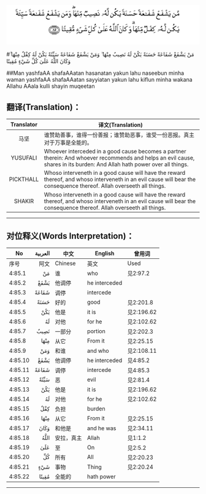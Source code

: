 ![004:085](images/004_085.gif)

#مَنْ يَشْفَعْ شَفَاعَةً حَسَنَةً يَكُنْ لَهُ نَصِيبٌ مِنْهَا ۖ وَمَنْ يَشْفَعْ شَفَاعَةً سَيِّئَةً يَكُنْ لَهُ كِفْلٌ مِنْهَا ۗ وَكَانَ اللَّهُ عَلَىٰ كُلِّ شَيْءٍ مُقِيتًا 

##Man yashfaAA shafaAAatan hasanatan yakun lahu naseebun minha waman yashfaAA shafaAAatan sayyiatan yakun lahu kiflun minha wakana Allahu AAala kulli shayin muqeetan 

## 翻译(Translation)：

| Translator | 译文(Translation)                                            |
| :--------: | ------------------------------------------------------------ |
|    马坚    | 谁赞助善事，谁得一份善报；谁赞助恶事，谁受一份恶报。真主对于万事是全能的。 |
|  YUSUFALI  | Whoever interceded in a good cause becomes a partner therein: And whoever recommends and helps an evil cause, shares in its burden: And Allah hath power over all things. |
| PICKTHALL  | Whoso interveneth in a good cause will have the reward thereof, and whoso interveneth in an evil cause will bear the consequence thereof. Allah overseeth all things. |
|   SHAKIR   | Whoso interveneth in a good cause will have the reward thereof, and whoso interveneth in an evil cause will bear the consequence thereof. Allah overseeth all things. |

---

## 对位释义(Words Interpretation)：

| No   | العربية | 中文    | English | 曾用词 |
| ---- | ------: | ------- | ------- | ------ |
| 序号 |    阿文 | Chinese | 英文    | Used   |
| 4:85.1  | مَنْ    | 谁         | who           | 见2:97.2   |
| 4:85.2  | يَشْفَعْ  | 他调停     | he interceded |            |
| 4:85.3  | شَفَاعَةً | 调停       | intercede     |            |
| 4:85.4  | حَسَنَةً  | 好的       | good          | 见2:201.8  |
| 4:85.5  | يَكُنْ   | 他是       | it is         | 见2:196.62 |
| 4:85.6  | لَهُ    | 对他       | for he        | 见2:102.62 |
| 4:85.7  | نَصِيبٌ  | 一部分     | portion       | 见2:202.3  |
| 4:85.8  | مِنْهَا  | 从它       | From it       | 见2:25.15  |
| 4:85.9  | وَمَنْ   | 和谁       | and who       | 见2:108.11 |
| 4:85.10 | يَشْفَعْ  | 他调停     | he interceded | 见4:85.2   |
| 4:85.11 | شَفَاعَةً | 调停       | intercede     | 见4:85.3   |
| 4:85.12 | سَيِّئَةً  | 恶         | evil          | 见2:81.4   |
| 4:85.13 | يَكُنْ   | 他是       | it is         | 见2:196.62 |
| 4:85.14 | لَهُ    | 对他       | for he        | 见2:102.62 |
| 4:85.15 | كِفْلٌ   | 负担       | burden        |            |
| 4:85.16 | مِنْهَا  | 从它       | From it       | 见2:25.15  |
| 4:85.17 | وَكَانَ  | 和他是     | and he was    | 见2:34.11  |
| 4:85.18 | اللَّهُ  | 安拉，真主 | Allah         | 见1:1.2    |
| 4:85.19 | عَلَىٰ   | 至         | On            | 见2:5.2    |
| 4:85.20 | كُلِّ    | 所有       | All           | 见2:20.23  |
| 4:85.21 | شَيْءٍ   | 事物       | Thing         | 见2:20.24  |
| 4:85.22 | مُقِيتًا | 全能的     | hath power    |            |

---
